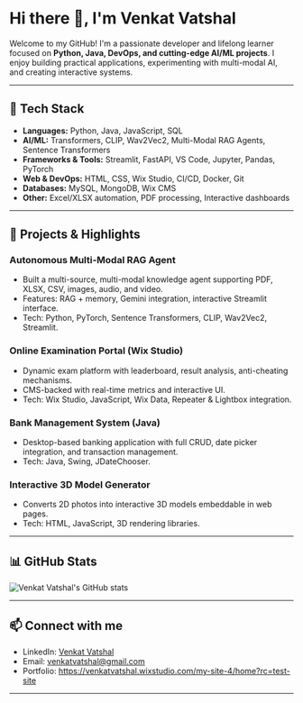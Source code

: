 # Hi there 👋, I'm Venkat Vatshal

Welcome to my GitHub! I'm a passionate developer and lifelong learner focused on **Python, Java, DevOps, and cutting-edge AI/ML projects**. I enjoy building practical applications, experimenting with multi-modal AI, and creating interactive systems.

---

## 🔧 Tech Stack

- **Languages:** Python, Java, JavaScript, SQL
- **AI/ML:** Transformers, CLIP, Wav2Vec2, Multi-Modal RAG Agents, Sentence Transformers
- **Frameworks & Tools:** Streamlit, FastAPI, VS Code, Jupyter, Pandas, PyTorch
- **Web & DevOps:** HTML, CSS, Wix Studio, CI/CD, Docker, Git
- **Databases:** MySQL, MongoDB, Wix CMS
- **Other:** Excel/XLSX automation, PDF processing, Interactive dashboards

---

## 🚀 Projects & Highlights

### **Autonomous Multi-Modal RAG Agent**
- Built a multi-source, multi-modal knowledge agent supporting PDF, XLSX, CSV, images, audio, and video.
- Features: RAG + memory, Gemini integration, interactive Streamlit interface.
- Tech: Python, PyTorch, Sentence Transformers, CLIP, Wav2Vec2, Streamlit.

### **Online Examination Portal (Wix Studio)**
- Dynamic exam platform with leaderboard, result analysis, anti-cheating mechanisms.
- CMS-backed with real-time metrics and interactive UI.
- Tech: Wix Studio, JavaScript, Wix Data, Repeater & Lightbox integration.

### **Bank Management System (Java)**
- Desktop-based banking application with full CRUD, date picker integration, and transaction management.
- Tech: Java, Swing, JDateChooser.

### **Interactive 3D Model Generator**
- Converts 2D photos into interactive 3D models embeddable in web pages.
- Tech: HTML, JavaScript, 3D rendering libraries.

---

## 📊 GitHub Stats
![Venkat Vatshal's GitHub stats](https://github-readme-stats.vercel.app/api?username=Vatshal-Venkat&show_icons=true&theme=radical)

---

## 📫 Connect with me
- LinkedIn: [Venkat Vatshal](https://www.linkedin.com/in/venkat-vatshal-9129b1212/)
- Email: venkatvatshal@gmail.com
- Portfolio: https://venkatvatshal.wixstudio.com/my-site-4/home?rc=test-site

---

#

